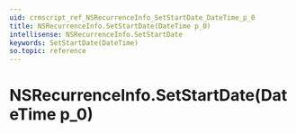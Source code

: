 ```yaml
---
uid: crmscript_ref_NSRecurrenceInfo_SetStartDate_DateTime_p_0
title: NSRecurrenceInfo.SetStartDate(DateTime p_0)
intellisense: NSRecurrenceInfo.SetStartDate
keywords: SetStartDate(DateTime)
so.topic: reference
---
```


# NSRecurrenceInfo.SetStartDate(DateTime p_0)

